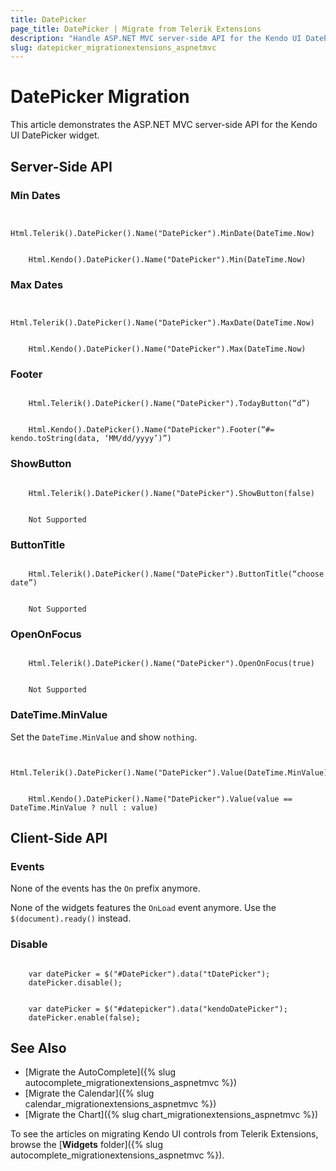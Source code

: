 ```yaml
---
title: DatePicker
page_title: DatePicker | Migrate from Telerik Extensions
description: "Handle ASP.NET MVC server-side API for the Kendo UI DatePicker widget."
slug: datepicker_migrationextensions_aspnetmvc
---
```


# DatePicker Migration

This article demonstrates the ASP.NET MVC server-side API for the Kendo UI DatePicker widget.

## Server-Side API

### Min Dates

```tab-Previous

    Html.Telerik().DatePicker().Name("DatePicker").MinDate(DateTime.Now)
```
```tab-Current

    Html.Kendo().DatePicker().Name("DatePicker").Min(DateTime.Now)
```

### Max Dates

```tab-Previous

    Html.Telerik().DatePicker().Name("DatePicker").MaxDate(DateTime.Now)
```
```tab-Current

    Html.Kendo().DatePicker().Name("DatePicker").Max(DateTime.Now)
```

### Footer

```tab-Previous

    Html.Telerik().DatePicker().Name("DatePicker").TodayButton(“d”)
```
```tab-Current

    Html.Kendo().DatePicker().Name("DatePicker").Footer(“#= kendo.toString(data, ‘MM/dd/yyyy’)”)
```

### ShowButton

```tab-Previous

    Html.Telerik().DatePicker().Name("DatePicker").ShowButton(false)
```
```tab-Current

    Not Supported
```

### ButtonTitle

```tab-Previous

    Html.Telerik().DatePicker().Name("DatePicker").ButtonTitle(“choose date”)

```
```tab-Current

    Not Supported
```

### OpenOnFocus

```tab-Previous

    Html.Telerik().DatePicker().Name("DatePicker").OpenOnFocus(true)
```
```tab-Current

    Not Supported
```

### DateTime.MinValue

Set the `DateTime.MinValue` and show `nothing`.

```tab-Previous

    Html.Telerik().DatePicker().Name("DatePicker").Value(DateTime.MinValue)
```
```tab-Current

    Html.Kendo().DatePicker().Name("DatePicker").Value(value == DateTime.MinValue ? null : value)
```

## Client-Side API

### Events

None of the events has the `On` prefix anymore.

None of the widgets features the `OnLoad` event anymore. Use the `$(document).ready()` instead.

### Disable

```tab-Previous

    var datePicker = $("#DatePicker").data("tDatePicker");
    datePicker.disable();
```
```tab-Current

    var datePicker = $("#datepicker").data("kendoDatePicker");
    datePicker.enable(false);
```

## See Also

* [Migrate the AutoComplete]({% slug autocomplete_migrationextensions_aspnetmvc %})
* [Migrate the Calendar]({% slug calendar_migrationextensions_aspnetmvc %})
* [Migrate the Chart]({% slug chart_migrationextensions_aspnetmvc %})

To see the articles on migrating Kendo UI controls from Telerik Extensions, browse the [**Widgets** folder]({% slug autocomplete_migrationextensions_aspnetmvc %}).
